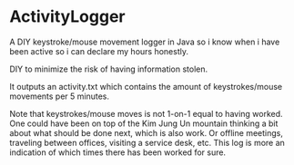 # ActivityLogger

A DIY keystroke/mouse movement logger in Java so i know when i have been active so i can declare my hours honestly.

DIY to minimize the risk of having information stolen.

It outputs an activity.txt which contains the amount of keystrokes/mouse movements per 5 minutes.

Note that keystrokes/mouse moves is not 1-on-1 equal to having worked. One could have been on top of the Kim Jung Un mountain thinking a bit about what should be done next, which is also work. Or offline meetings, traveling between offices, visiting a service desk, etc. This log is more an indication of which times there has been worked for sure.
